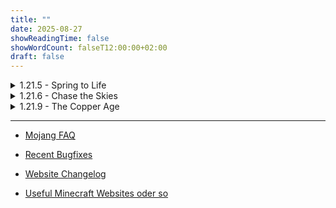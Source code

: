 ```yaml
---
title: ""
date: 2025-08-27
showReadingTime: false
showWordCount: falseT12:00:00+02:00
draft: false
---
```


<details>
  <summary>1.21.5 - Spring to Life </summary>

###  1.21.5 -- ~[Custom](/vinc-custom-changelog.github.io/changelog/1.21.5/release)~ - [Official](https://www.minecraft.net/de-de/article/minecraft-java-edition-1-21-5)

Snapshots
-  25w02a -- [Custom](/vinc-custom-changelog.github.io/changelog/1.21.5/25w02a/) - [Official](https://www.minecraft.net/en-us/article/minecraft-snapshot-25w02a)
-  25w03a -- [Custom](/vinc-custom-changelog.github.io/changelog/1.21.5/25w03a/) - [Official](https://www.minecraft.net/en-us/article/minecraft-snapshot-25w03a)
-  25w04a -- [Custom](/vinc-custom-changelog.github.io/changelog/1.21.5/25w04a/) - [Official](https://www.minecraft.net/en-us/article/minecraft-snapshot-25w04a)
-  25w05a -- [Custom](/vinc-custom-changelog.github.io/changelog/1.21.5/25w05a/) - [Official](https://www.minecraft.net/en-us/article/minecraft-snapshot-25w05a)
-  25w06a -- [Custom](/vinc-custom-changelog.github.io/changelog/1.21.5/25w06a/) - [Official](https://www.minecraft.net/en-us/article/minecraft-snapshot-25w06a)
-  25w07a -- [Custom](/vinc-custom-changelog.github.io/changelog/1.21.5/25w07a/) - [Official](https://www.minecraft.net/en-us/article/minecraft-snapshot-25w07a)
-  25w08a -- [Custom](/vinc-custom-changelog.github.io/changelog/1.21.5/25w08a/) - [Official](https://www.minecraft.net/en-us/article/minecraft-snapshot-25w08a)
-  25w09a -- [Custom](/vinc-custom-changelog.github.io/changelog/1.21.5/25w09a/) - [Official](https://www.minecraft.net/en-us/article/minecraft-snapshot-25w09a)
-  25w10a -- [Custom](/vinc-custom-changelog.github.io/changelog/1.21.5/25w10a/) - [Official](https://www.minecraft.net/en-us/article/minecraft-snapshot-25w10a)


Pre Releases
-  Pre-1 -- [Custom](/vinc-custom-changelog.github.io/changelog/1.21.5/pre-1/)  - [Official](https://www.minecraft.net/en-us/article/minecraft-1-21-5-pre-release-1)

</details>


<details>
  <summary>1.21.6 - Chase the Skies</summary>

###   1.21.6 -- ~[Custom](/vinc-custom-changelog.github.io/changelog/1.21.6/release)~ - [Official](https://www.minecraft.net/de-de/article/minecraft-java-edition-1-21-6)

Snapshots
- 25w15a -- [Custom](/vinc-custom-changelog.github.io/changelog/1.21.6/25w15a/) - [Official](https://www.minecraft.net/en-us/article/minecraft-snapshot-25w15a)
- 25w16a -- [Custom](/vinc-custom-changelog.github.io/changelog/1.21.6/25w16a/) - [Official](https://www.minecraft.net/en-us/article/minecraft-snapshot-25w16a)
- 25w17a -- [Custom](/vinc-custom-changelog.github.io/changelog/1.21.6/25w17a/) - [Official](https://www.minecraft.net/en-us/article/minecraft-snapshot-25w17a)
- 25w18a -- [Custom](/vinc-custom-changelog.github.io/changelog/1.21.6/25w18a/) - [Official](https://www.minecraft.net/en-us/article/minecraft-snapshot-25w18a)
- 25w19a -- [Custom](/vinc-custom-changelog.github.io/changelog/1.21.6/25w19a/) - [Official](https://www.minecraft.net/en-us/article/minecraft-snapshot-25w19a)
- 25w20a -- [Custom](/vinc-custom-changelog.github.io/changelog/1.21.6/25w20a/) - [Official](https://www.minecraft.net/en-us/article/minecraft-snapshot-25w20a)
- 25w21a -- [Custom](/vinc-custom-changelog.github.io/changelog/1.21.6/25w21a/) - [Official](https://www.minecraft.net/en-us/article/minecraft-snapshot-25w21a)

Pre Releases
- Pre-1 -- [Custom](/vinc-custom-changelog.github.io/changelog/1.21.6/pre-1/) - [Offcial](https://www.minecraft.net/en-us/article/minecraft-1-21-6-pre-release-1)

</details>

<details>
  <summary>1.21.9 - The Copper Age</summary>

###   1.21.9 -- [Custom](/vinc-custom-changelog.github.io/changelog/1.21.9/release) - [Official](https://www.minecraft.net/de-de/article/minecraft-java-edition-1-21-9)

Snapshots
- 25w31a -- [Custom](/vinc-custom-changelog.github.io/changelog/1.21.9/25w31a/) - [Official](https://www.minecraft.net/en-us/article/minecraft-snapshot-25w31a)
- 25w32a -- [Custom](/vinc-custom-changelog.github.io/changelog/1.21.9/25w32a/) - [Official](https://www.minecraft.net/en-us/article/minecraft-snapshot-25w32a)
- 25w33a -- [Custom](/vinc-custom-changelog.github.io/changelog/1.21.9/25w33a/) - [Official](https://www.minecraft.net/en-us/article/minecraft-snapshot-25w33a)
- 25w34a -- [Custom](/vinc-custom-changelog.github.io/changelog/1.21.9/25w34a/) - [Official](https://www.minecraft.net/en-us/article/minecraft-snapshot-25w34a)
- 25w35a -- [Custom](/vinc-custom-changelog.github.io/changelog/1.21.9/25w35a/) - [Official](https://www.minecraft.net/en-us/article/minecraft-snapshot-25w35a)
- 25w36a -- [Custom](/vinc-custom-changelog.github.io/changelog/1.21.9/25w36a/) - [Official](https://www.minecraft.net/en-us/article/minecraft-snapshot-25w36a)
- 25w36b -- [Custom](/vinc-custom-changelog.github.io/changelog/1.21.9/25w36b/) - [Official](https://www.minecraft.net/en-us/article/minecraft-snapshot-25w37a)
- 25w37a -- [Custom](/vinc-custom-changelog.github.io/changelog/1.21.9/25w37a/) - [Official](https://www.minecraft.net/en-us/article/minecraft-snapshot-25w38a)

</details>

--- 

- [Mojang FAQ](/vinc-custom-changelog.github.io/changelog/Mojang-FAQ/)


- [Recent Bugfixes](https://mojira-viewer.jacobsjo.eu/browse/MC-301891?jql=project%20%3D%20MC%20AND%20resolution%20%3D%20Fixed%20AND%20%22fixVersion%22%20%3D%20earliestUnreleasedVersion()%20ORDER%20BY%20created%20DESC)


- [Website Changelog](/vinc-custom-changelog.github.io/changelog/website-changelog/)


- [Useful Minecraft Websites oder so](/vinc-custom-changelog.github.io/changelog/useful_minecraft_sites/)